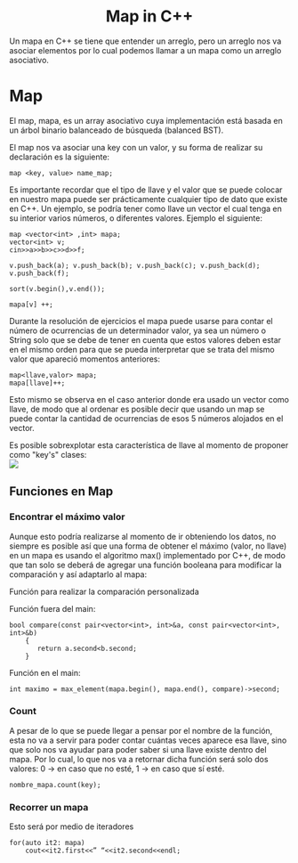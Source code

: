 <h1 align="center">Map in C++</h1>

<p>
  Un mapa en C++ se tiene que entender un arreglo, pero un arreglo nos va asociar elementos por lo cual podemos llamar a un mapa como un arreglo asociativo.
  
</p>
<h1> Map </h1>
<p>
El map, mapa, es un array asociativo cuya implementación está basada en un árbol binario balanceado de búsqueda (balanced BST).

El map nos va asociar una key con un valor, y su forma de realizar su declaración es la siguiente:</p>

    map <key, value> name_map;

Es importante recordar que el tipo de llave y el valor que se puede colocar en nuestro mapa puede ser prácticamente cualquier tipo de dato que existe en C++. 
Un ejemplo, se podría tener como llave un vector el cual tenga en su interior varios números, o diferentes valores. 
Ejemplo el siguiente:

    map <vector<int> ,int> mapa;
    vector<int> v;
    cin>>a>>b>>c>>d>>f;
    
    v.push_back(a); v.push_back(b); v.push_back(c); v.push_back(d); v.push_back(f);
    
    sort(v.begin(),v.end());
    
    mapa[v] ++;
  
Durante la resolución de ejercicios el mapa puede usarse para contar el número de ocurrencias de un determinador valor, ya sea un número o String solo que se debe de 
tener en cuenta que estos valores deben estar en el mismo orden para que se pueda interpretar que se trata del mismo valor que apareció momentos anteriores:
  
    map<llave,valor> mapa;
    mapa[llave]++;
  
Esto mismo se observa en el caso anterior donde era usado un vector como llave, de modo que al ordenar es posible decir que usando un map se puede contar la cantidad
de ocurrencias de esos 5 números alojados en el vector.

Es posible sobrexplotar esta característica de llave al momento de proponer como "key's" clases:
<br><img src="../Estructuras de Datos/Images/1.jpg"><br>

<h2>Funciones en Map</h2>

<h3>Encontrar el máximo valor</h3>
Aunque esto podría realizarse al momento de ir obteniendo los datos, no siempre es posible así que una forma de obtener el máximo (valor, no llave) en un mapa es 
usando el algoritmo max() implementado por C++, de modo que tan solo se deberá de agregar una función booleana para modificar la comparación y así adaptarlo al mapa:

Función para realizar la comparación personalizada

Función fuera del main:

    bool compare(const pair<vector<int>, int>&a, const pair<vector<int>, int>&b)
        {
           return a.second<b.second;
        }

Función en el main:

    int maximo = max_element(mapa.begin(), mapa.end(), compare)->second;

<h3>Count</h3>
A pesar de lo que se puede llegar a pensar por el nombre de la función, esta no va a servir para poder contar cuántas veces aparece esa llave, sino que solo nos va 
ayudar para poder saber si una llave existe dentro del mapa. Por lo cual, lo que nos va a retornar dicha función será solo dos valores: 0 -> en caso 
que no esté, 1 -> en caso que sí esté.

    nombre_mapa.count(key);

<h3>Recorrer un mapa</h3>
Esto será por medio de iteradores

    for(auto it2: mapa)
	    cout<<it2.first<<” “<<it2.second<<endl;

